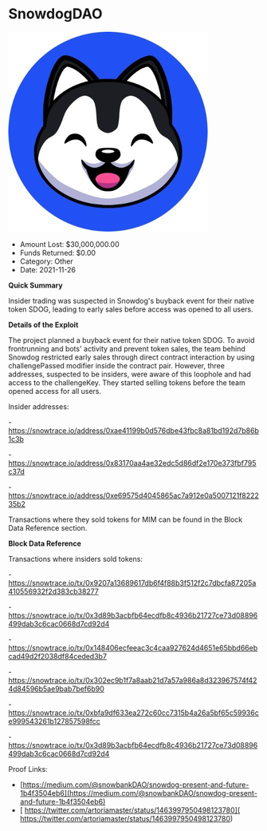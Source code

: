 # SnowdogDAO
![SnowdogDAO](/rektimages/SnowdogDAO.png)
- Amount Lost: $30,000,000.00
- Funds Returned: $0.00
- Category: Other
- Date: 2021-11-26

**Quick Summary**

Insider trading was suspected in Snowdog's buyback event for their native token SDOG, leading to early sales before access was opened to all users.

  


 **Details of the Exploit**

The project planned a buyback event for their native token SDOG. To avoid frontrunning and bots' activity and prevent token sales, the team behind Snowdog restricted early sales through direct contract interaction by using challengePassed modifier inside the contract pair. However, three addresses, suspected to be insiders, were aware of this loophole and had access to the challengeKey. They started selling tokens before the team opened access for all users.

  


Insider addresses:

\- https://snowtrace.io/address/0xae41199b0d576dbe43fbc8a81bd192d7b86b1c3b

\- https://snowtrace.io/address/0x83170aa4ae32edc5d86df2e170e373fbf795c37d

\- https://snowtrace.io/address/0xe69575d4045865ac7a912e0a5007121f822235b2

  


Transactions where they sold tokens for MIM can be found in the Block Data Reference section.

  


 **Block Data Reference**

Transactions where insiders sold tokens:

\- https://snowtrace.io/tx/0x9207a13689617db6f4f88b3f512f2c7dbcfa87205a410556932f2d383cb38277

\- https://snowtrace.io/tx/0x3d89b3acbfb64ecdfb8c4936b21727ce73d08896499dab3c6cac0668d7cd92d4

\- https://snowtrace.io/tx/0x148406ecfeeac3c4caa927624d4651e65bbd66ebcad49d2f2038df84ceded3b7

\- https://snowtrace.io/tx/0x302ec9b1f7a8aab21d7a57a986a8d323967574f424d84596b5ae9bab7bef6b90

\- https://snowtrace.io/tx/0xbfa9df633ea272c60cc7315b4a26a5bf65c59936ce999543261b127857598fcc

\- https://snowtrace.io/tx/0x3d89b3acbfb64ecdfb8c4936b21727ce73d08896499dab3c6cac0668d7cd92d4


Proof Links:
- [https://medium.com/@snowbankDAO/snowdog-present-and-future-1b4f3504eb6](https://medium.com/@snowbankDAO/snowdog-present-and-future-1b4f3504eb6)
- [ https://twitter.com/artoriamaster/status/1463997950498123780]( https://twitter.com/artoriamaster/status/1463997950498123780)


